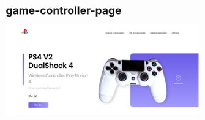 # game-controller-page


![demo image](https://github.com/Sweety-Akter/game-controller-page/blob/main/ps4-landing.png)